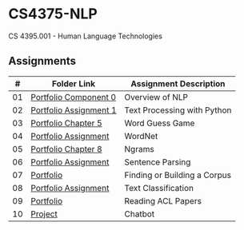 # CS4375-NLP

CS 4395.001 - Human Language Technologies

##  Assignments

|   #   | Folder Link | Assignment Description |
| :---: | ----------- | ---------------------- |
|  01   |  <a href="https://github.com/linusfackler/CS4395-NLP/tree/main/Overview%20of%20NLP">Portfolio Component 0</a>   |  Overview of NLP    |
|  02   |  <a href="https://github.com/linusfackler/CS4395-NLP/tree/main/Text%20Processing%20with%20Python">Portfolio Assignment 1</a>   |  Text Processing with Python    |
|  03   |  <a href="https://github.com/linusfackler/CS4395-NLP/tree/main/Word%20Guess%20Game">Portfolio Chapter 5</a>   |  Word Guess Game    |
|  04   |  <a href="https://github.com/linusfackler/CS4395-NLP/tree/main/WordNet">Portfolio Assignment</a>   |  WordNet    |
|  05   |  <a href="https://github.com/linusfackler/CS4395-NLP/tree/main/Ngrams">Portfolio Chapter 8</a>   |  Ngrams    |
|  06   |  <a href="https://github.com/linusfackler/CS4395-NLP/tree/main/Sentence%20Parsing">Portfolio Assignment</a>   |  Sentence Parsing    |
|  07   |  <a href="https://github.com/linusfackler/CS4395-NLP/tree/main/Web%20Crawler">Portfolio</a>   |  Finding or Building a Corpus    |
|  08   |  <a href="https://github.com/linusfackler/CS4395-NLP/tree/main/Text%20Classification">Portfolio Assignment</a>   |   Text Classification    |
|  09   |  <a href="https://github.com/linusfackler/CS4395-NLP/tree/main/ACL%20Paper">Portfolio</a>   |   Reading ACL Papers    |
|  10   |  <a href="https://github.com/linusfackler/CS4395-NLP/tree/main/Chatbot">Project</a>   |   Chatbot    |
